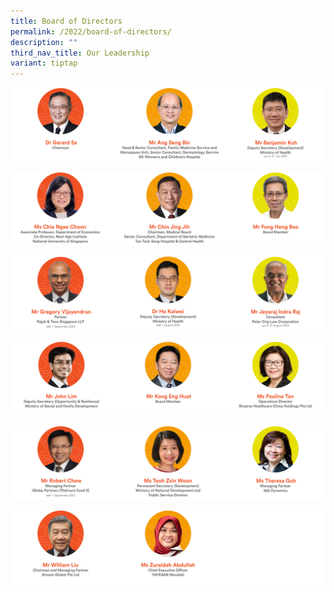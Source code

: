 ```yaml
---
title: Board of Directors
permalink: /2022/board-of-directors/
description: ""
third_nav_title: Our Leadership
variant: tiptap
---
```

![](/images/aic_our%20leadership_2023_11.png)

![](/images/aic_our%20leadership_2023_12.png)

![](/images/aic_our%20leadership_2023_13.png)

![](/images/aic_our%20leadership_2023_14.png)

![](/images/aic_our%20leadership_2023_15.png)

![](/images/aic_our%20leadership_2023_16.png)